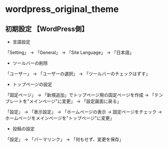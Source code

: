 # wordpress_original_theme

## 初期設定 【WordPress側】

- 言語設定

「Setting」 → 「General」 → 「Site Language」 → 「日本語」

- ツールバーの削除

「ユーザー」 → 「ユーザーの選択」 → 「ツールバーのチェックはずす」

- トップページの設定

「固定ページ」 → 「新規追加」でトップページ用の固定ページを作成 → 「テンプレートを"メインページ"に変更」 → 「設定画面に戻る」

「設定」 → 「表示設定」 → 「ホームページの表示 -> 固定ページをチェック -> ホームページをメインページを"トップページ"に変更」

- 投稿の設定

「設定」 → 「パーマリンク」 → 「何もせず、変更を保存」
